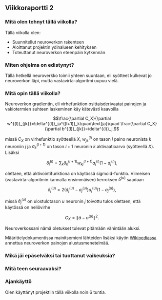 ## Viikkoraportti 2

### Mitä olen tehnyt tällä viikolla?
Tällä viikolla olen:
* Suunnitellut neuroverkon rakenteen
* Aloittanut projektin ydinalueen kehityksen
* Toteuttanut neuroverkon eteenpäin kytkennän

### Miten ohjelma on edistynyt?
Tällä hetkellä neuroverkko toimii yhteen suuntaan, eli syötteet kulkevat jo neuroverkon läpi, mutta vastavirta-algoritmi uupuu vielä.

### Mitä opin tällä viikolla?
Neuroverkon gradientin, eli virhefunktion osittaisderivaatat painojen ja vakiotermien suhteen laskeminen käy kätevästi kaavoilla
```math
\frac{\partial C_X}{\partial w^{(l)}_{jk}}=\delta^{(l)}_ja^{(l+1)}_k\quad\text{ja}\quad
\frac{\partial C_X}{\partial b^{(l)}_{jk}}=\delta^{(l)}_j,
```
missä $` C_X `$ on virhefunktio syötteellä $` X `$, $` w^{(l)}_{jk} `$ on tason $` l `$ paino neuronista $` k `$ neuroniin $` j `$ ja $`a^{(l+1)}_k `$ on
tason $` l + 1 `$ neuronin $` k `$ aktivaatioarvo (syötteellä $` X `$). Lisäksi
```math
\delta^{(l)}_j=\sum_k\delta^{(l+1)}_kw^{(l+1)}_{kj}a^{(l)}_j(1-a^{(l)}_j),
```
olettaen, että aktivointifunktiona on käytössä sigmoid-funktio. Viimeisen (vastavirta-algoritmin kannalta ensimmäisen) kerroksen $` \delta^{(u)} `$ saadaan
```math
\delta^{(u)}_j=2\left(\hat{a}^{(u)}_j-a^{(u)}_j\right)a^{(u)}_j(1-a^{(u)}_j),
```
missä $` \hat{a}^{(u)}_j `$ on ulostulotason $` u `$ neuronin $` j `$ toivottu tulos olettaen, että käytössä on neliövirhe
```math
C_X=\|\hat{a}-a^{(u)}\|^2.
```
Neuroverkossani nämä oletukset tulevat pitämään vähintään aluksi.

Määrittelydokumentissa mainitsemieni lähteiden lisäksi käytin [Wikipediassa](https://en.wikipedia.org/wiki/Weight_initialization) annettua neuroverkon painojen alustusmenetelmää.

### Mikä jäi epäselväksi tai tuottanut vaikeuksia?

### Mitä teen seuraavaksi?

### Ajankäyttö
Olen käyttänyt projektiin tällä viikolla noin 6 tuntia.
